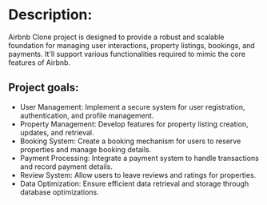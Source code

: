 # Description:

 Airbnb Clone project is designed to provide a robust and scalable foundation for managing user interactions, property listings, bookings, and payments. It'll support various functionalities required to mimic the core features of Airbnb. 

 ## Project goals:
 * User Management: Implement a secure system for user registration, authentication, and profile management.
 * Property Management: Develop features for property listing creation, updates, and retrieval.
* Booking System: Create a booking mechanism for users to reserve properties and manage booking details.
* Payment Processing: Integrate a payment system to handle transactions and record payment details.
* Review System: Allow users to leave reviews and ratings for properties.
* Data Optimization: Ensure efficient data retrieval and storage through database optimizations.
